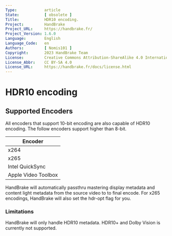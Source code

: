 ```yaml
---
Type:            article
State:           [ obsolete ]
Title:           HDR10 encoding.
Project:         HandBrake
Project_URL:     https://handbrake.fr/
Project_Version: 1.6.0
Language:        English
Language_Code:   en
Authors:         [ Nomis101 ]
Copyright:       2023 HandBrake Team
License:         Creative Commons Attribution-ShareAlike 4.0 International
License_Abbr:    CC BY-SA 4.0
License_URL:     https://handbrake.fr/docs/license.html
---
```


HDR10 encoding 
===================

## Supported Encoders

All encoders that support 10-bit encoding are also capable of HDR10 encoding. The follow encoders support higher than 8-bit.

| Encoder             |
|---------------------|
| x264                |
| x265                |
| Intel QuickSync     |
| Apple Video Toolbox |

HandBrake will automatically passthru mastering display metadata and content light metadata from the source video to to final encode. For x265 encodings, HandBrake will also set the hdr-opt flag for you.

### Limitations

HandBrake will only handle HDR10 metadata. HDR10+ and Dolby Vision is currently not supported.

